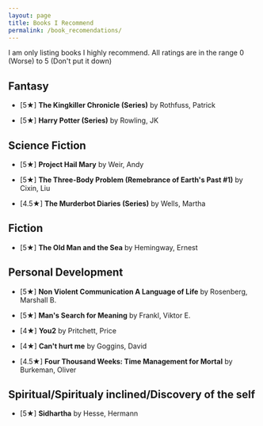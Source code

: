 ```yaml
---
layout: page
title: Books I Recommend
permalink: /book_recomendations/
---
```

I am only listing books I highly recommend. All ratings are in the range 0 (Worse) to 5 (Don't put it down)

## Fantasy
* [5★] **The Kingkiller Chronicle (Series)** by Rothfuss, Patrick

* [5★] **Harry Potter (Series)** by Rowling, JK


## Science Fiction
* [5★] **Project Hail Mary** by Weir, Andy

* [5★] **The Three-Body Problem (Remebrance of Earth's Past #1)** by Cixin, Liu
  
* [4.5★] **The Murderbot Diaries (Series)** by Wells, Martha


## Fiction
* [5★] **The Old Man and the Sea** by Hemingway, Ernest
 

## Personal Development
* [5★] **Non Violent Communication A Language of Life** by Rosenberg, Marshall B.
  
* [5★] **Man's Search for Meaning** by Frankl, Viktor E.

* [4★] **You2** by Pritchett, Price

* [4★] **Can't hurt me** by Goggins, David

* [4.5★] **Four Thousand Weeks: Time Management for Mortal** by Burkeman, Oliver 




## Spiritual/Spiritualy inclined/Discovery of the self

* [5★] **Sidhartha** by Hesse, Hermann
